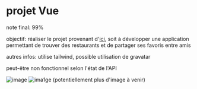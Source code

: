 # projet Vue

note final: 99%

objectif: réaliser le projet provenant d'[ici](https://github.com/GLO3102/UFood), soit à développer une application permettant de trouver des restaurants et de partager ses favoris entre amis

autres infos: utilise tailwind, possible utilisation de gravatar

peut-être non fonctionnel selon l'état de l'API

![image](https://github.com/user-attachments/assets/0b765f0e-45ec-486b-87b4-32af7afccacc)
![ima1ge](https://github.com/user-attachments/assets/af9e4daa-2321-4da4-afda-03834e1fcfb5)
(potentiellement plus d'image à venir)

